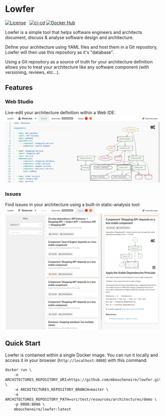 # Lowfer

[![License](https://img.shields.io/badge/License-Apache%202.0-blue.svg)](https://opensource.org/licenses/Apache-2.0) &nbsp;
[![ci-cd](https://github.com/mbouchenoire/lowfer/actions/workflows/ci-cd.yml/badge.svg)](https://github.com/mbouchenoire/lowfer/actions/workflows/ci-cd.yml)
[![Docker Hub](https://img.shields.io/docker/pulls/mbouchenoire/lowfer.svg)](https://hub.docker.com/r/mbouchenoire/lowfer) &nbsp;

Lowfer is a simple tool that helps software engineers and architects document,
discuss & analyse software design and architecture.

Define your architecture using YAML files and host them in a Git repository, 
Lowfer will then use this repository as it's "database". 

Using a Git repository as a source of truth for your architecture definition allows 
you to treat your architecture like any software component (with versioning, reviews, etc...).

## Features

### Web Studio
Live-edit your architecture definition within a Web IDE:
![Studio](docs/images/studio.png)

### Issues
Find issues in your architecture using a built-in static-analysis tool:
![Issues](docs/images/issues.png)

## Quick Start

Lowfer is contained within a single Docker image.
You can run it locally and access it in your browser (`http://localhost:8080`) with this command:

```shell script
docker run \
    -e ARCHITECTURES_REPOSITORY_URI=https://github.com/mbouchenoire/lowfer.git \
    -e ARCHITECTURES_REPOSITORY_BRANCH=master \
    -e ARCHITECTURES_REPOSITORY_PATH=src/test/resources/architectures/demo \
    -p 8080:8080 \
    mbouchenoire/lowfer:latest
```
